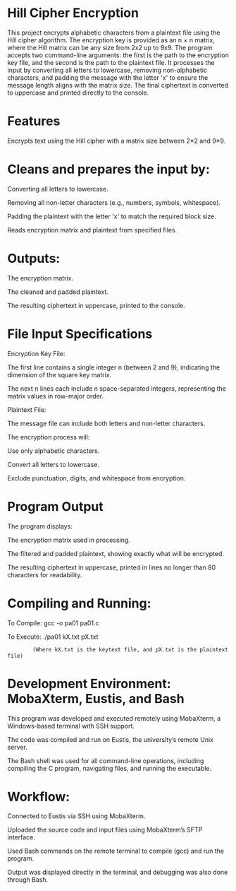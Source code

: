 # Hill Cipher Encryption

This project encrypts alphabetic characters from a plaintext file using the Hill cipher algorithm. The encryption key is provided as an n × n matrix, where the Hill matrix can be any size from 2x2 up to 9x9. The program accepts two command-line arguments: the first is the path to the encryption key file, and the second is the path to the plaintext file. It processes the input by converting all letters to lowercase, removing non-alphabetic characters, and padding the message with the letter 'x' to ensure the message length aligns with the matrix size. The final ciphertext is converted to uppercase and printed directly to the console.

# Features
Encrypts text using the Hill cipher with a matrix size between 2×2 and 9×9.

# Cleans and prepares the input by:

Converting all letters to lowercase.

Removing all non-letter characters (e.g., numbers, symbols, whitespace).

Padding the plaintext with the letter 'x' to match the required block size.

Reads encryption matrix and plaintext from specified files.

# Outputs:

The encryption matrix.

The cleaned and padded plaintext.

The resulting ciphertext in uppercase, printed to the console.

# File Input Specifications
Encryption Key File:

The first line contains a single integer n (between 2 and 9), indicating the dimension of the square key matrix.

The next n lines each include n space-separated integers, representing the matrix values in row-major order.

Plaintext File:

The message file can include both letters and non-letter characters. 

The encryption process will:

Use only alphabetic characters.

Convert all letters to lowercase.

Exclude punctuation, digits, and whitespace from encryption.

# Program Output
The program displays:

The encryption matrix used in processing.

The filtered and padded plaintext, showing exactly what will be encrypted.

The resulting ciphertext in uppercase, printed in lines no longer than 80 characters for readability.

# Compiling and Running:

To Compile: gcc -o pa01 pa01.c

To Execute: ./pa01 kX.txt pX.txt

            (Where kX.txt is the keytext file, and pX.txt is the plaintext file)

# Development Environment: MobaXterm, Eustis, and Bash
This program was developed and executed remotely using MobaXterm, a Windows-based terminal with SSH support.

The code was compiled and run on Eustis, the university’s remote Unix server.

The Bash shell was used for all command-line operations, including compiling the C program, navigating files, and running the executable.

# Workflow:

Connected to Eustis via SSH using MobaXterm.

Uploaded the source code and input files using MobaXterm’s SFTP interface.

Used Bash commands on the remote terminal to compile (gcc) and run the program.

Output was displayed directly in the terminal, and debugging was also done through Bash.
